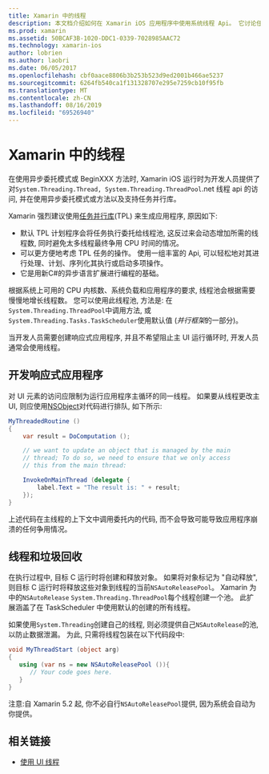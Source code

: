 ```yaml
---
title: Xamarin 中的线程
description: 本文档介绍如何在 Xamarin iOS 应用程序中使用系统线程 Api。 它讨论任务并行库、构建响应式应用程序和垃圾回收。
ms.prod: xamarin
ms.assetid: 50BCAF3B-1020-DDC1-0339-7028985AAC72
ms.technology: xamarin-ios
author: lobrien
ms.author: laobri
ms.date: 06/05/2017
ms.openlocfilehash: cbf0aace8806b3b253b523d9ed2001b466ae5237
ms.sourcegitcommit: 6264fb540ca1f131328707e295e7259cb10f95fb
ms.translationtype: MT
ms.contentlocale: zh-CN
ms.lasthandoff: 08/16/2019
ms.locfileid: "69526940"
---
```

# <a name="threading-in-xamarinios"></a>Xamarin 中的线程

在使用异步委托模式或 BeginXXX 方法时, Xamarin iOS 运行时为开发人员提供了对`System.Threading.Thread, System.Threading.ThreadPool`.net 线程 api 的访问, 并在使用异步委托模式或方法以及支持任务并行库。



Xamarin 强烈建议使用[任务并行库](https://msdn.microsoft.com/library/dd460717.aspx)(TPL) 来生成应用程序, 原因如下:
- 默认 TPL 计划程序会将任务执行委托给线程池, 这反过来会动态增加所需的线程数, 同时避免太多线程最终争用 CPU 时间的情况。 
- 可以更方便地考虑 TPL 任务的操作。 使用一组丰富的 Api, 可以轻松地对其进行处理、计划、序列化其执行或启动多项操作。 
- 它是用新C#的异步语言扩展进行编程的基础。 


根据系统上可用的 CPU 内核数、系统负载和应用程序的要求, 线程池会根据需要慢慢地增长线程数。 您可以使用此线程池, 方法是: 在`System.Threading.ThreadPool`中调用方法, 或`System.Threading.Tasks.TaskScheduler`使用默认值 (*并行框架*的一部分)。

当开发人员需要创建响应式应用程序, 并且不希望阻止主 UI 运行循环时, 开发人员通常会使用线程。

 <a name="Developing_Responsive_Applications" />


## <a name="developing-responsive-applications"></a>开发响应式应用程序

对 UI 元素的访问应限制为运行应用程序主循环的同一线程。 如果要从线程更改主 UI, 则应使用[NSObject](xref:Foundation.NSObject)对代码进行排队, 如下所示:

```csharp
MyThreadedRoutine ()  
{  
    var result = DoComputation ();  

    // we want to update an object that is managed by the main
    // thread; To do so, we need to ensure that we only access
    // this from the main thread:

    InvokeOnMainThread (delegate {  
        label.Text = "The result is: " + result;  
    });
}
```

上述代码在主线程的上下文中调用委托内的代码, 而不会导致可能导致应用程序崩溃的任何争用情况。

 <a name="Threading_and_Garbage_Collection" />


## <a name="threading-and-garbage-collection"></a>线程和垃圾回收

在执行过程中, 目标 C 运行时将创建和释放对象。 如果将对象标记为 "自动释放", 则目标 C 运行时将释放这些对象到线程的当前`NSAutoReleasePool`。 Xamarin 为中的`NSAutoRelease` `System.Threading.ThreadPool`每个线程创建一个池。 此扩展涵盖了在 TaskScheduler 中使用默认的创建的所有线程。

如果使用`System.Threading`创建自己的线程, 则必须提供自己`NSAutoRelease`的池, 以防止数据泄漏。 为此, 只需将线程包装在以下代码段中:

```csharp
void MyThreadStart (object arg)
{
   using (var ns = new NSAutoReleasePool ()){
      // Your code goes here.
   }
}
```

注意:自 Xamarin 5.2 起, 你不必自行`NSAutoReleasePool`提供, 因为系统会自动为你提供。


## <a name="related-links"></a>相关链接

- [使用 UI 线程](~/ios/user-interface/ios-ui/ui-thread.md)
